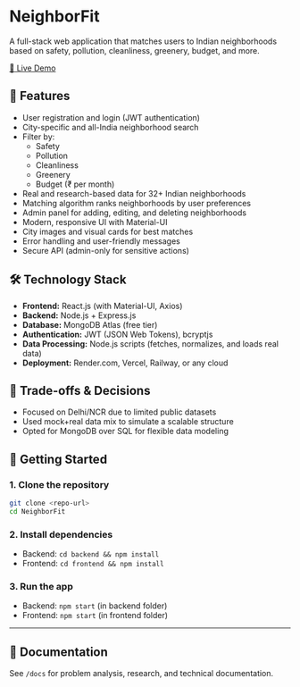 # NeighborFit

A full-stack web application that matches users to Indian neighborhoods based on safety, pollution, cleanliness, greenery, budget, and more.

[🔗 Live Demo](https://neighbor-fit-oq8u.vercel.app/)

## 🚀 Features
- User registration and login (JWT authentication)
- City-specific and all-India neighborhood search
- Filter by:
  - Safety
  - Pollution
  - Cleanliness
  - Greenery
  - Budget (₹ per month)
- Real and research-based data for 32+ Indian neighborhoods
- Matching algorithm ranks neighborhoods by user preferences
- Admin panel for adding, editing, and deleting neighborhoods
- Modern, responsive UI with Material-UI
- City images and visual cards for best matches
- Error handling and user-friendly messages
- Secure API (admin-only for sensitive actions)

## 🛠️ Technology Stack
- **Frontend:** React.js (with Material-UI, Axios)
- **Backend:** Node.js + Express.js
- **Database:** MongoDB Atlas (free tier)
- **Authentication:** JWT (JSON Web Tokens), bcryptjs
- **Data Processing:** Node.js scripts (fetches, normalizes, and loads real data)
- **Deployment:** Render.com, Vercel, Railway, or any cloud

## 🔄 Trade-offs & Decisions
- Focused on Delhi/NCR due to limited public datasets
- Used mock+real data mix to simulate a scalable structure
- Opted for MongoDB over SQL for flexible data modeling

## 🏁 Getting Started

### 1. Clone the repository
```bash
git clone <repo-url>
cd NeighborFit
```

### 2. Install dependencies
- Backend: `cd backend && npm install`
- Frontend: `cd frontend && npm install`

### 3. Run the app
- Backend: `npm start` (in backend folder)
- Frontend: `npm start` (in frontend folder)

---

## 📄 Documentation
See `/docs` for problem analysis, research, and technical documentation.
